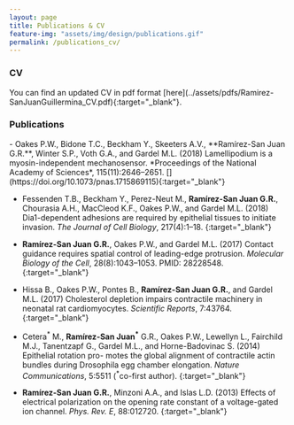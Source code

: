 ```yaml
---
layout: page
title: Publications & CV
feature-img: "assets/img/design/publications.gif"
permalink: /publications_cv/
---
```


<h3>CV</h3>
You can find an updated CV in pdf format [here](../assets/pdfs/Ramirez-SanJuanGuillermina_CV.pdf){:target="_blank"}.

<h3>Publications</h3>
 - Oakes P.W., Bidone T.C., Beckham Y., Skeeters A.V., **Ramírez-San Juan G.R.**, Winter S.P., Voth G.A., and Gardel M.L. (2018) Lamellipodium is a myosin-independent mechanosensor. *Proceedings of the National Academy of Sciences*, 115(11):2646–2651. [<i class="ai ai-doi ai-1x theme-color"></i>](https://doi.org/10.1073/pnas.1715869115){:target="_blank"}

 - Fessenden T.B., Beckham Y., Perez-Neut M., **Ramírez-San Juan G.R.**, Chourasia A.H., MacCleod K.F., Oakes P.W., and Gardel M.L. (2018) Dia1-dependent adhesions are required by epithelial tissues to initiate invasion. *The Journal of Cell Biology*, 217(4):1–18. [<i class="ai ai-doi ai-1x theme-color"></i>](https://doi.org/10.1083/jcb.201703145){:target="_blank"}
 
 - **Ramírez-San Juan G.R.**, Oakes P.W., and Gardel M.L. (2017) Contact guidance requires spatial control of leading-edge protrusion. *Molecular Biology of the Cell*, 28(8):1043–1053. PMID: 28228548. [<i class="ai ai-doi ai-1x theme-color"></i>](https://doi.org/10.1091/mbc.e16-11-0769){:target="_blank"}
 
 - Hissa B., Oakes P.W., Pontes B., **Ramírez-San Juan G.R.**, and Gardel M.L. (2017) Cholesterol depletion impairs contractile machinery in neonatal rat cardiomyocytes. *Scientific Reports*, 7:43764. [<i class="ai ai-doi ai-1x theme-color"></i>](https://doi.org/10.1038/srep43764){:target="_blank"}
 
 - Cetera<sup>\*</sup> M., **Ramírez-San Juan<sup>\*</sup>** G.R., Oakes P.W., Lewellyn L., Fairchild M.J., Tanentzapf G., Gardel M.L., and Horne-Badovinac S. (2014) Epithelial rotation pro- motes the global alignment of contractile actin bundles during Drosophila egg chamber elongation. *Nature Communications*, 5:5511 (<sup>\*</sup>co-first author). [<i class="ai ai-doi ai-1x theme-color"></i>](https://doi.org/10.1038/ncomms6511){:target="_blank"}
 
 - **Ramírez-San Juan G.R.**, Minzoni A.A., and Islas L.D. (2013) Effects of electrical polarization on the opening rate constant of a voltage-gated ion channel. *Phys. Rev. E*, 88:012720. [<i class="ai ai-doi ai-1x theme-color"></i>](https://doi.org/10.1103/PhysRevE.88.012720){:target="_blank"}